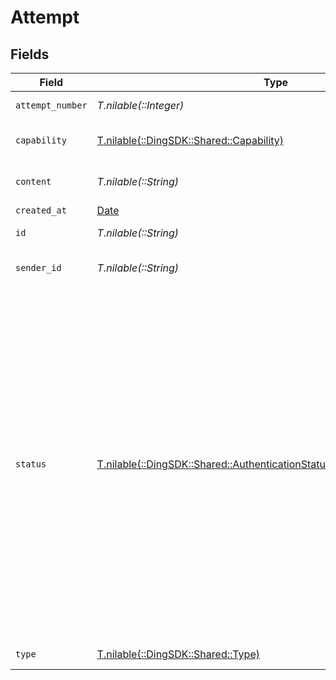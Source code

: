 # Attempt


## Fields

| Field                                                                                                                                                                                                                                                                                                                          | Type                                                                                                                                                                                                                                                                                                                           | Required                                                                                                                                                                                                                                                                                                                       | Description                                                                                                                                                                                                                                                                                                                    | Example                                                                                                                                                                                                                                                                                                                        |
| ------------------------------------------------------------------------------------------------------------------------------------------------------------------------------------------------------------------------------------------------------------------------------------------------------------------------------ | ------------------------------------------------------------------------------------------------------------------------------------------------------------------------------------------------------------------------------------------------------------------------------------------------------------------------------ | ------------------------------------------------------------------------------------------------------------------------------------------------------------------------------------------------------------------------------------------------------------------------------------------------------------------------------ | ------------------------------------------------------------------------------------------------------------------------------------------------------------------------------------------------------------------------------------------------------------------------------------------------------------------------------ | ------------------------------------------------------------------------------------------------------------------------------------------------------------------------------------------------------------------------------------------------------------------------------------------------------------------------------ |
| `attempt_number`                                                                                                                                                                                                                                                                                                               | *T.nilable(::Integer)*                                                                                                                                                                                                                                                                                                         | :heavy_minus_sign:                                                                                                                                                                                                                                                                                                             | The attempt number.                                                                                                                                                                                                                                                                                                            |                                                                                                                                                                                                                                                                                                                                |
| `capability`                                                                                                                                                                                                                                                                                                                   | [T.nilable(::DingSDK::Shared::Capability)](../../models/shared/capability.md)                                                                                                                                                                                                                                                  | :heavy_minus_sign:                                                                                                                                                                                                                                                                                                             | The capability of the attempt.                                                                                                                                                                                                                                                                                                 |                                                                                                                                                                                                                                                                                                                                |
| `content`                                                                                                                                                                                                                                                                                                                      | *T.nilable(::String)*                                                                                                                                                                                                                                                                                                          | :heavy_minus_sign:                                                                                                                                                                                                                                                                                                             | The content of the attempt.                                                                                                                                                                                                                                                                                                    | Your code is 123456                                                                                                                                                                                                                                                                                                            |
| `created_at`                                                                                                                                                                                                                                                                                                                   | [Date](https://ruby-doc.org/stdlib-2.6.1/libdoc/date/rdoc/Date.html)                                                                                                                                                                                                                                                           | :heavy_minus_sign:                                                                                                                                                                                                                                                                                                             | N/A                                                                                                                                                                                                                                                                                                                            |                                                                                                                                                                                                                                                                                                                                |
| `id`                                                                                                                                                                                                                                                                                                                           | *T.nilable(::String)*                                                                                                                                                                                                                                                                                                          | :heavy_minus_sign:                                                                                                                                                                                                                                                                                                             | The ID of the attempt.                                                                                                                                                                                                                                                                                                         |                                                                                                                                                                                                                                                                                                                                |
| `sender_id`                                                                                                                                                                                                                                                                                                                    | *T.nilable(::String)*                                                                                                                                                                                                                                                                                                          | :heavy_minus_sign:                                                                                                                                                                                                                                                                                                             | The sender ID of the attempt.                                                                                                                                                                                                                                                                                                  |                                                                                                                                                                                                                                                                                                                                |
| `status`                                                                                                                                                                                                                                                                                                                       | [T.nilable(::DingSDK::Shared::AuthenticationStatusResponseSchemasStatus)](../../models/shared/authenticationstatusresponseschemasstatus.md)                                                                                                                                                                                    | :heavy_minus_sign:                                                                                                                                                                                                                                                                                                             | The status of the attempt. Possible values are:<br/>  * `pending` - The attempt is pending.<br/>  * `delivered` - The attempt was delivered.<br/>  * `failed` - The attempt failed.<br/>  * `rate_limited` - The authentication was rate limited and cannot be retried.<br/>  * `expired` - The authentication has expired and cannot be retried.<br/> |                                                                                                                                                                                                                                                                                                                                |
| `type`                                                                                                                                                                                                                                                                                                                         | [T.nilable(::DingSDK::Shared::Type)](../../models/shared/type.md)                                                                                                                                                                                                                                                              | :heavy_minus_sign:                                                                                                                                                                                                                                                                                                             | The type of the event.                                                                                                                                                                                                                                                                                                         |                                                                                                                                                                                                                                                                                                                                |